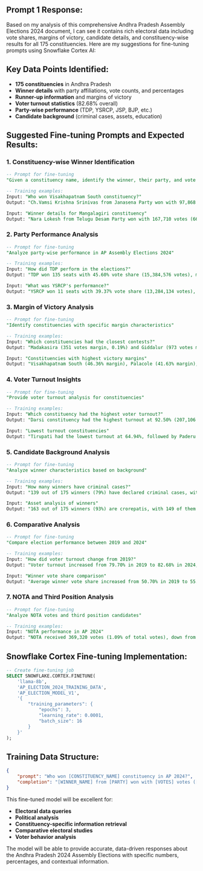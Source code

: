## Prompt 1 Response:

Based on my analysis of this comprehensive Andhra Pradesh Assembly Elections 2024 document, I can see it contains rich electoral data including vote shares, margins of victory, candidate details, and constituency-wise results for all 175 constituencies. Here are my suggestions for fine-tuning prompts using Snowflake Cortex AI:

## Key Data Points Identified:
- **175 constituencies** in Andhra Pradesh
- **Winner details** with party affiliations, vote counts, and percentages
- **Runner-up information** and margins of victory
- **Voter turnout statistics** (82.68% overall)
- **Party-wise performance** (TDP, YSRCP, JSP, BJP, etc.)
- **Candidate background** (criminal cases, assets, education)

## Suggested Fine-tuning Prompts and Expected Results:

### 1. **Constituency-wise Winner Identification**
```sql
-- Prompt for fine-tuning
"Given a constituency name, identify the winner, their party, and vote percentage"

-- Training examples:
Input: "Who won Visakhapatnam South constituency?"
Output: "Ch.Vamsi Krishna Srinivas from Janasena Party won with 97,868 votes (70.24% vote share)"

Input: "Winner details for Mangalagiri constituency"
Output: "Nara Lokesh from Telugu Desam Party won with 167,710 votes (66.07% vote share)"
```

### 2. **Party Performance Analysis**
```sql
-- Prompt for fine-tuning
"Analyze party-wise performance in AP Assembly Elections 2024"

-- Training examples:
Input: "How did TDP perform in the elections?"
Output: "TDP won 135 seats with 45.60% vote share (15,384,576 votes), making it the largest party"

Input: "What was YSRCP's performance?"
Output: "YSRCP won 11 seats with 39.37% vote share (13,284,134 votes), despite being the second-largest party by votes"
```

### 3. **Margin of Victory Analysis**
```sql
-- Prompt for fine-tuning
"Identify constituencies with specific margin characteristics"

-- Training examples:
Input: "Which constituencies had the closest contests?"
Output: "Madakasira (351 votes margin, 0.19%) and Giddalur (973 votes margin, 0.47%) had the closest contests"

Input: "Constituencies with highest victory margins"
Output: "Visakhapatnam South (46.36% margin), Palacole (41.63% margin), and Nellore City (41.48% margin) had the highest margins"
```

### 4. **Voter Turnout Insights**
```sql
-- Prompt for fine-tuning
"Provide voter turnout analysis for constituencies"

-- Training examples:
Input: "Which constituency had the highest voter turnout?"
Output: "Darsi constituency had the highest turnout at 92.50% (207,106 votes out of 223,901 registered voters)"

Input: "Lowest turnout constituencies"
Output: "Tirupati had the lowest turnout at 64.94%, followed by Paderu at 65.78%"
```

### 5. **Candidate Background Analysis**
```sql
-- Prompt for fine-tuning
"Analyze winner characteristics based on background"

-- Training examples:
Input: "How many winners have criminal cases?"
Output: "139 out of 175 winners (79%) have declared criminal cases, with 127 of them winning with 50%+ vote share"

Input: "Asset analysis of winners"
Output: "163 out of 175 winners (93%) are crorepatis, with 149 of them securing 50%+ vote share"
```

### 6. **Comparative Analysis**
```sql
-- Prompt for fine-tuning
"Compare election performance between 2019 and 2024"

-- Training examples:
Input: "How did voter turnout change from 2019?"
Output: "Voter turnout increased from 79.70% in 2019 to 82.68% in 2024, showing higher voter engagement"

Input: "Winner vote share comparison"
Output: "Average winner vote share increased from 50.70% in 2019 to 55.82% in 2024"
```

### 7. **NOTA and Third Position Analysis**
```sql
-- Prompt for fine-tuning
"Analyze NOTA votes and third position candidates"

-- Training examples:
Input: "NOTA performance in AP 2024"
Output: "NOTA received 369,320 votes (1.09% of total votes), down from 1.28% in 2019. Tekkali had highest NOTA votes at 7,342 (3.79%)"
```

## Snowflake Cortex Fine-tuning Implementation:

```sql
-- Create fine-tuning job
SELECT SNOWFLAKE.CORTEX.FINETUNE(
    'llama-8b',
    'AP_ELECTION_2024_TRAINING_DATA',
    'AP_ELECTION_MODEL_V1',
    '{
        "training_parameters": {
            "epochs": 3,
            "learning_rate": 0.0001,
            "batch_size": 16
        }
    }'
);
```

## Training Data Structure:
```json
{
    "prompt": "Who won [CONSTITUENCY_NAME] constituency in AP 2024?",
    "completion": "[WINNER_NAME] from [PARTY] won with [VOTES] votes ([PERCENTAGE]% vote share), defeating [RUNNER_UP] by [MARGIN] votes ([MARGIN_PERCENTAGE]% margin)"
}
```

This fine-tuned model will be excellent for:
- **Electoral data queries**
- **Political analysis**
- **Constituency-specific information retrieval**
- **Comparative electoral studies**
- **Voter behavior analysis**

The model will be able to provide accurate, data-driven responses about the Andhra Pradesh 2024 Assembly Elections with specific numbers, percentages, and contextual information.